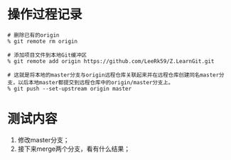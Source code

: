 # 操作过程记录
```
# 删除已有的origin
% git remote rm origin

# 添加项目文件到本地Git缓冲区
% git remote add origin https://github.com/LeeRk59/Z.LearnGit.git 

# 这就是将本地的master分支与origin远程仓库关联起来并在远程仓库创建同名master分支，以后本地master都提交到远程仓库中的origin/master分支上。
% git push --set-upstream origin master

```

# 测试内容
1. 修改master分支；
1. 接下来merge两个分支，看有什么结果；